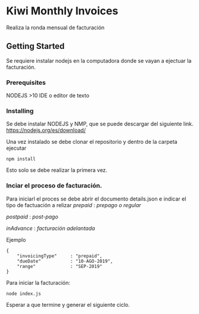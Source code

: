 # Kiwi Monthly Invoices

Realiza la ronda mensual de facturación

## Getting Started

Se requiere instalar nodejs en la computadora donde se vayan a ejectuar la facturación.

### Prerequisites

NODEJS >10
IDE o editor de texto

### Installing

Se debe instalar NODEJS y NMP, que se puede descargar del siguiente link.
https://nodejs.org/es/download/


Una vez instalado se debe clonar el repositorio y dentro de la carpeta ejecutar
```
npm install
```

Esto solo se debe realizar la primera vez.

### Inciar el proceso de facturación.

Para iniciarl el proces se debe abrir el documento details.json e indicar el tipo de factuación a relizar
*prepaid*   : _prepago o regular_


*postpaid*  : _post-pago_


*inAdvance* : _facturación adelantada_



Ejemplo
```
{
    "invoicingType"     : "prepaid",
    "dueDate"           : "10-AGO-2019",
    "range"             : "SEP-2019"
}

```
Para iniciar la facturación:

```
node index.js
```

Esperar a que termine y generar el siguiente ciclo.

